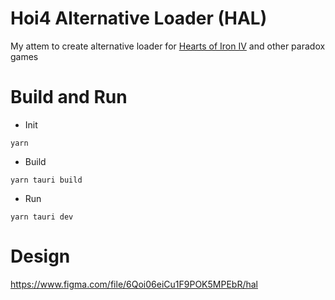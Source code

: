 # **H**oi4 **A**lternative **L**oader (HAL)
My attem to create alternative loader for [Hearts of Iron IV](https://store.steampowered.com/app/394360/Hearts_of_Iron_IV/) and other paradox games

# Build and Run

* Init
```
yarn
```
* Build
```
yarn tauri build
```
* Run
```
yarn tauri dev
```

# Design
https://www.figma.com/file/6Qoi06eiCu1F9POK5MPEbR/hal
